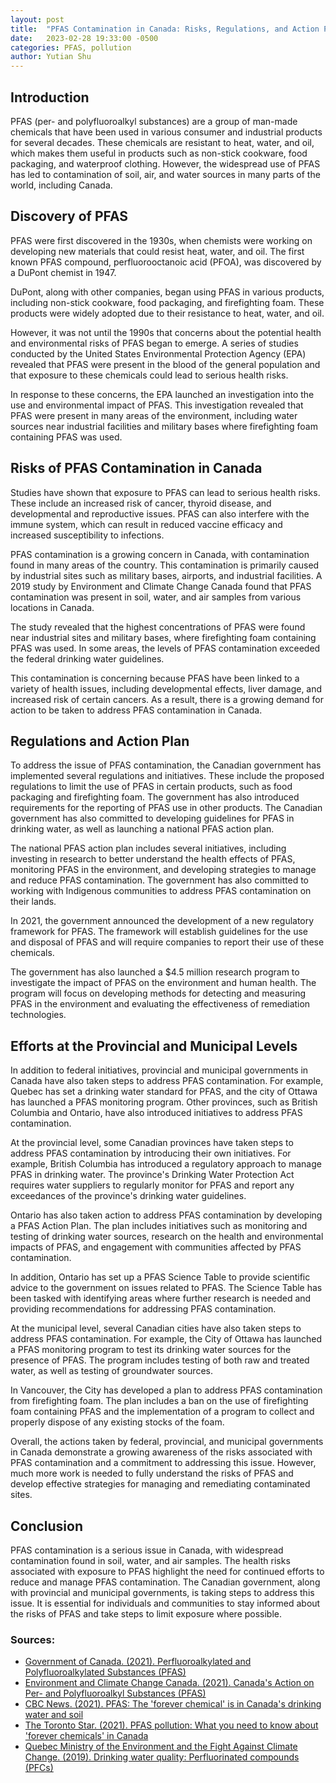```yaml
---
layout: post
title:  "PFAS Contamination in Canada: Risks, Regulations, and Action Plan"
date:   2023-02-28 19:33:00 -0500
categories: PFAS, pollution
author: Yutian Shu
---
```


## Introduction
PFAS (per- and polyfluoroalkyl substances) are a group of man-made chemicals that have been used in various consumer and industrial products for several decades. These chemicals are resistant to heat, water, and oil, which makes them useful in products such as non-stick cookware, food packaging, and waterproof clothing. However, the widespread use of PFAS has led to contamination of soil, air, and water sources in many parts of the world, including Canada.

## Discovery of PFAS

PFAS were first discovered in the 1930s, when chemists were working on developing new materials that could resist heat, water, and oil. The first known PFAS compound, perfluorooctanoic acid (PFOA), was discovered by a DuPont chemist in 1947.

DuPont, along with other companies, began using PFAS in various products, including non-stick cookware, food packaging, and firefighting foam. These products were widely adopted due to their resistance to heat, water, and oil.

However, it was not until the 1990s that concerns about the potential health and environmental risks of PFAS began to emerge. A series of studies conducted by the United States Environmental Protection Agency (EPA) revealed that PFAS were present in the blood of the general population and that exposure to these chemicals could lead to serious health risks.

In response to these concerns, the EPA launched an investigation into the use and environmental impact of PFAS. This investigation revealed that PFAS were present in many areas of the environment, including water sources near industrial facilities and military bases where firefighting foam containing PFAS was used.

## Risks of PFAS Contamination in Canada

Studies have shown that exposure to PFAS can lead to serious health risks. These include an increased risk of cancer, thyroid disease, and developmental and reproductive issues. PFAS can also interfere with the immune system, which can result in reduced vaccine efficacy and increased susceptibility to infections.

PFAS contamination is a growing concern in Canada, with contamination found in many areas of the country. This contamination is primarily caused by industrial sites such as military bases, airports, and industrial facilities. A 2019 study by Environment and Climate Change Canada found that PFAS contamination was present in soil, water, and air samples from various locations in Canada.

The study revealed that the highest concentrations of PFAS were found near industrial sites and military bases, where firefighting foam containing PFAS was used. In some areas, the levels of PFAS contamination exceeded the federal drinking water guidelines.

This contamination is concerning because PFAS have been linked to a variety of health issues, including developmental effects, liver damage, and increased risk of certain cancers. As a result, there is a growing demand for action to be taken to address PFAS contamination in Canada.


## Regulations and Action Plan

To address the issue of PFAS contamination, the Canadian government has implemented several regulations and initiatives. These include the proposed regulations to limit the use of PFAS in certain products, such as food packaging and firefighting foam. The government has also introduced requirements for the reporting of PFAS use in other products. The Canadian government has also committed to developing guidelines for PFAS in drinking water, as well as launching a national PFAS action plan.

The national PFAS action plan includes several initiatives, including investing in research to better understand the health effects of PFAS, monitoring PFAS in the environment, and developing strategies to manage and reduce PFAS contamination. The government has also committed to working with Indigenous communities to address PFAS contamination on their lands.

In 2021, the government announced the development of a new regulatory framework for PFAS. The framework will establish guidelines for the use and disposal of PFAS and will require companies to report their use of these chemicals.

The government has also launched a $4.5 million research program to investigate the impact of PFAS on the environment and human health. The program will focus on developing methods for detecting and measuring PFAS in the environment and evaluating the effectiveness of remediation technologies.

## Efforts at the Provincial and Municipal Levels

In addition to federal initiatives, provincial and municipal governments in Canada have also taken steps to address PFAS contamination. For example, Quebec has set a drinking water standard for PFAS, and the city of Ottawa has launched a PFAS monitoring program. Other provinces, such as British Columbia and Ontario, have also introduced initiatives to address PFAS contamination.

At the provincial level, some Canadian provinces have taken steps to address PFAS contamination by introducing their own initiatives. For example, British Columbia has introduced a regulatory approach to manage PFAS in drinking water. The province's Drinking Water Protection Act requires water suppliers to regularly monitor for PFAS and report any exceedances of the province's drinking water guidelines.

Ontario has also taken action to address PFAS contamination by developing a PFAS Action Plan. The plan includes initiatives such as monitoring and testing of drinking water sources, research on the health and environmental impacts of PFAS, and engagement with communities affected by PFAS contamination.

In addition, Ontario has set up a PFAS Science Table to provide scientific advice to the government on issues related to PFAS. The Science Table has been tasked with identifying areas where further research is needed and providing recommendations for addressing PFAS contamination.

At the municipal level, several Canadian cities have also taken steps to address PFAS contamination. For example, the City of Ottawa has launched a PFAS monitoring program to test its drinking water sources for the presence of PFAS. The program includes testing of both raw and treated water, as well as testing of groundwater sources.

In Vancouver, the City has developed a plan to address PFAS contamination from firefighting foam. The plan includes a ban on the use of firefighting foam containing PFAS and the implementation of a program to collect and properly dispose of any existing stocks of the foam.

Overall, the actions taken by federal, provincial, and municipal governments in Canada demonstrate a growing awareness of the risks associated with PFAS contamination and a commitment to addressing this issue. However, much more work is needed to fully understand the risks of PFAS and develop effective strategies for managing and remediating contaminated sites.

## Conclusion

PFAS contamination is a serious issue in Canada, with widespread contamination found in soil, water, and air samples. The health risks associated with exposure to PFAS highlight the need for continued efforts to reduce and manage PFAS contamination. The Canadian government, along with provincial and municipal governments, is taking steps to address this issue. It is essential for individuals and communities to stay informed about the risks of PFAS and take steps to limit exposure where possible.

### Sources:
- [Government of Canada. (2021). Perfluoroalkylated and Polyfluoroalkylated Substances (PFAS)](https://www.canada.ca/en/health-canada/services/chemical-substances/chemicals-management-plan/polyfluoroalkylated-substances-pfas.html)
- [Environment and Climate Change Canada. (2021). Canada's Action on Per- and Polyfluoroalkyl Substances (PFAS)](https://www.canada.ca/en/environment-climate-change/services/managing-pollution/cepa-actions/perfluoroalkyl-substances.html)
- [CBC News. (2021). PFAS: The 'forever chemical' is in Canada's drinking water and soil](https://www.cbc.ca/news/canada/pfas-forever-chemical-1.5963728)
- [The Toronto Star. (2021). PFAS pollution: What you need to know about 'forever chemicals' in Canada](https://www.thestar.com/news/canada/2021/03/31/pfas-pollution-what-you-need-to-know-about-forever-chemicals-in-canada.html)
- [Quebec Ministry of the Environment and the Fight Against Climate Change. (2019). Drinking water quality: Perfluorinated compounds (PFCs)](https://www.environnement.gouv.qc.ca/eau/potable/sante-pfc.htm)